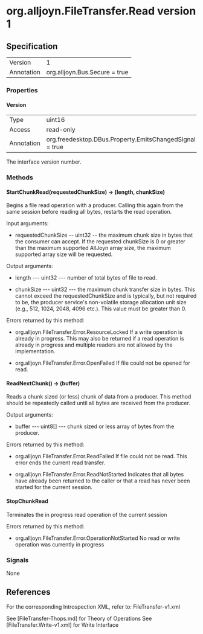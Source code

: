# org.alljoyn.FileTransfer.Read version 1


## Specification

|                       |                                               |
|-----------------------|-----------------------------------------------|
| Version               | 1                                             |
| Annotation            | org.alljoyn.Bus.Secure = true                 |

### Properties

#### Version

|            |                                                          |
|------------|----------------------------------------------------------|
| Type       | uint16                                                   |
| Access     | read-only                                                |
| Annotation | org.freedesktop.DBus.Property.EmitsChangedSignal = true  |

The interface version number.


### Methods
  

#### StartChunkRead(requestedChunkSize) -> (length, chunkSize)

Begins a file read operation with a producer.  Calling this again from the
same session before reading all bytes, restarts the read operation.

Input arguments:

  * requestedChunkSize -- uint32 -- the maximum chunk size in bytes that the
    consumer can accept. If the requested chunkSize is 0 or greater than the
    maximum supported AllJoyn array size, the maximum supported array size will
    be requested.

Output arguments:

  * length --- uint32 --- number of total bytes of file to read.
  
  * chunkSize --- uint32 --- the maximum chunk transfer size in bytes.  This 
    cannot exceed the requestedChunkSize and is typically, but not 
    required to be, the producer service's non-volatile storage allocation unit
    size (e.g., 512, 1024, 2048, 4096 etc.).  This value must be greater 
    than 0.

Errors returned by this method:
  
 * org.alljoyn.FileTransfer.Error.ResourceLocked
   If a write operation is already in progress.  This may also be returned if
   a read operation is already in progress and multiple readers are not 
   allowed by the implementation.
   
 * org.alljoyn.FileTransfer.Error.OpenFailed
   If file could not be opened for read.


#### ReadNextChunk() -> (buffer)

Reads a chunk sized (or less) chunk of data from a producer.  This method should 
be repeatedly called until all bytes are received from the producer.

Output arguments:

  * buffer --- uint8[] --- chunk sized or less array of bytes from the
    producer. 

Errors returned by this method:
   
  * org.alljoyn.FileTransfer.Error.ReadFailed
    If file could not be read.   This error ends the current read transfer.

  * org.alljoyn.FileTransfer.Error.ReadNotStarted
    Indicates that all bytes have already been returned to the caller or that
    a read has never been started for the current session.

    
#### StopChunkRead

Terminates the in progress read operation of the current session

Errors returned by this method:
   
  * org.alljoyn.FileTransfer.Error.OperationNotStarted
    No read or write operation was currently in progress
    
    
### Signals

None

## References

For the corresponding Introspection XML, refer to: FileTransfer-v1.xml

See [FileTransfer-Thops.md] for Theory of Operations
See [FileTransfer.Write-v1.xml] for Write Interface
